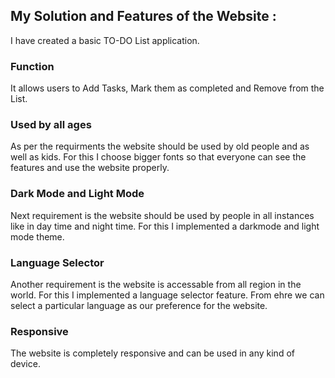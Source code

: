 

## My Solution and Features of the Website : 

I have created a basic TO-DO List application.

### Function
It allows users to Add Tasks, Mark them as completed and Remove from the List.

### Used by all ages
As per the requirments the website should be used by old people and as well as kids. For this I choose bigger fonts so that everyone can see the features and use the website properly.

### Dark Mode and Light Mode
Next requirement is the website should be used by people in all instances like in day time and night time. For this I implemented a darkmode and light mode theme.

### Language Selector
Another requirement is the website is accessable from all region in the world. For this I implemented a language selector feature. From ehre we can select a particular language as our preference for the website.

### Responsive
The website is completely responsive and can be used in any kind of device.